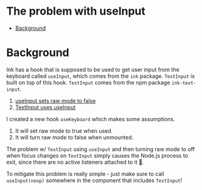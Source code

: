 # The problem with useInput

<!-- START doctoc generated TOC please keep comment here to allow auto update -->
<!-- DON'T EDIT THIS SECTION, INSTEAD RE-RUN doctoc TO UPDATE -->

- [Background](#background)

<!-- END doctoc generated TOC please keep comment here to allow auto update -->

# Background

Ink has a hook that is supposed to be used to get user input from the keyboard called `useInput`,
which comes from the `ink` package. `TextInput` is built on top of this hook. `TextInput` comes from
the npm package `ink-text-input`.

1. [useInput sets raw mode to false](https://github.com/vadimdemedes/ink/blob/master/src/hooks/use-input.ts#L126)
2. [TextInput uses useInput](https://github.com/vadimdemedes/ink-text-input/blob/master/source/index.tsx#L117)

I created a new hook `useKeyboard` which makes some assumptions.

1. It will set raw mode to true when used.
2. It will turn raw mode to false when unmounted.

The problem w/ `TextInput` using `useInput` and then turning raw mode to off when focus changes on
`TextInput` simply causes the Node.js process to exit, since there are no active listeners attached
to it 🤯.

To mitigate this problem is really simple - just make sure to call `useInput(noop)` somewhere in the
component that includes `TextInput`!
